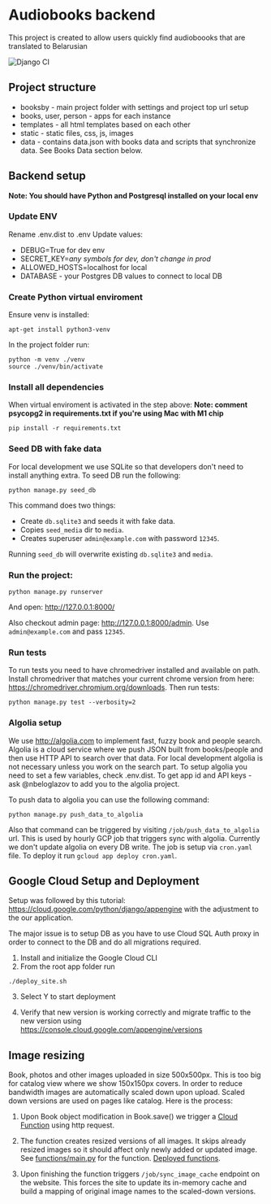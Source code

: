 # Audiobooks backend

This project is created to allow users quickly find audioboooks that are translated to Belarusian

![Django CI](https://github.com/belaudiobooks/website/actions/workflows/django.yml/badge.svg)

## Project structure
* booksby - main project folder with settings and project top url setup
* books, user, person - apps for each instance 
* templates - all html templates based on each other
* static - static files, css, js, images
* data - contains data.json with books data and scripts that synchronize data. See Books Data section below.

## Backend setup

**Note: You should have Python and Postgresql installed on your local env**

### Update ENV

Rename .env.dist to .env
Update values:
* DEBUG=True for dev env
* SECRET_KEY=_any symbols for dev, don't change in prod_
* ALLOWED_HOSTS=localhost for local
* DATABASE - your Postgres DB values to connect to local DB

### Create Python virtual enviroment

Ensure venv is installed:
```
apt-get install python3-venv
```

In the project folder run:
```
python -m venv ./venv
source ./venv/bin/activate
```

### Install all dependencies

When virtual enviroment is activated in the step above:
**Note: comment psycopg2 in requirements.txt if you're using Mac with M1 chip**
```
pip install -r requirements.txt
```

### Seed DB with fake data

For local development we use SQLite so that developers don't need to install anything extra. To seed DB run the following:
```
python manage.py seed_db
```

This command does two things:
* Create `db.sqlite3` and seeds it with fake data.
* Copies `seed_media` dir to `media`.
* Creates superuser `admin@example.com` with password `12345`.

Running `seed_db` will overwrite existing `db.sqlite3` and `media`.

### Run the project:
```
python manage.py runserver
```

And open: http://127.0.0.1:8000/

Also checkout admin page: http://127.0.0.1:8000/admin. Use `admin@example.com` and pass `12345`.

### Run tests

To run tests you need to have chromedriver installed and available on path. Install chromedriver that matches your current chrome version from here: https://chromedriver.chromium.org/downloads. Then run tests:

```shell
python manage.py test --verbosity=2
```

### Algolia setup

We use http://algolia.com to implement fast, fuzzy book and people search. Algolia is a cloud service where we push JSON built from books/people and then use HTTP API to search over that data. For local development algolia is not necessary unless you work on the search part. To setup algolia you need to set a few variables, check .env.dist. To get app id and API keys - ask @nbeloglazov to add you to the algolia project.

To push data to algolia you can use the following command:

```shell
python manage.py push_data_to_algolia
```

Also that command can be triggered by visiting `/job/push_data_to_algolia` url. This is used by hourly GCP job that triggers sync with algolia. Currently we don't update algolia on every DB write. The job is setup via `cron.yaml` file. To deploy it run `gcloud app deploy cron.yaml`.

## Google Cloud Setup and Deployment
Setup was followed by this tutorial: https://cloud.google.com/python/django/appengine with the adjustment to the our application.

The major issue is to setup DB as you have to use Cloud SQL Auth proxy in order to connect to the DB and do all migrations required.

1. Install and initialize the Google Cloud CLI
2. From the root app folder run

```
./deploy_site.sh
```

3. Select Y to start deployment

4. Verify that new version is working correctly and migrate traffic to the new version using https://console.cloud.google.com/appengine/versions

## Image resizing

Book, photos and other images uploaded in size 500x500px. This is too big for catalog view where we show 150x150px covers. In order to reduce bandwidth images are automatically scaled down upon upload. Scaled down versions are used on pages like catalog. Here is the process:

1. Upon Book object modification in Book.save() we trigger a [Cloud Function](https://cloud.google.com/functions/docs/concepts/overview) using http request.

2. The function creates resized versions of all images. It skips already resized images so it should affect only newly added or updated image. See [functions/main.py](functions/main.py) for the function. [Deployed functions](https://console.cloud.google.com/functions/list).

3. Upon finishing the function triggers `/job/sync_image_cache` endpoint on the website. This forces the site to update its in-memory cache and build a mapping of original image names to the scaled-down versions.